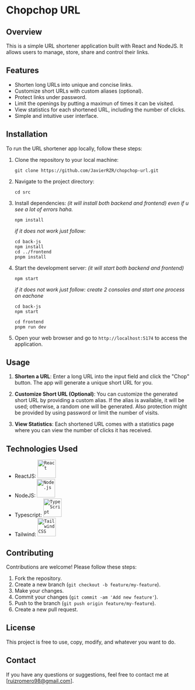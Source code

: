# Chopchop URL

## Overview

This is a simple URL shortener application built with React and NodeJS. It allows users to manage, store, share and control their links.

## Features

- Shorten long URLs into unique and concise links.
- Customize short URLs with custom aliases (optional).
- Protect links under password.
- Limit the openings by putting a maximun of times it can be visited.
- View statistics for each shortened URL, including the number of clicks.
- Simple and intuitive user interface.

## Installation

To run the URL shortener app locally, follow these steps:

1. Clone the repository to your local machine:

    ```
    git clone https://github.com/JavierRZR/chopchop-url.git
    ```

2. Navigate to the project directory:

    ```
    cd src
    ```

3. Install dependencies: *(it will install both backend and frontend) even if u see a lot of errors haha.*

    ```
    npm install
    ```

    *if it does not work just follow:*
    ```
    cd back-js
    npm install
    cd ../frontend
    pnpm install
    ```

4. Start the development server: *(it will start both backend and frontend)*

    ```
    npm start
    ```
    *if it does not work just follow: create 2 consoles and start one process on eachone*
    ```
    cd back-js
    npm start
    ```
    ```
    cd frontend
    pnpm run dev
    ```
    

5. Open your web browser and go to `http://localhost:5174` to access the application.

## Usage

1. **Shorten a URL**: Enter a long URL into the input field and click the "Chop" button. The app will generate a unique short URL for you.

2. **Customize Short URL (Optional)**: You can customize the generated short URL by providing a custom alias. If the alias is available, it will be used; otherwise, a random one will be generated. Also protection might be provided by using password or limit the number of visits.

3. **View Statistics**: Each shortened URL comes with a statistics page where you can view the number of clicks it has received.

## Technologies Used

- ReactJS: <code><img width="50" src="https://user-images.githubusercontent.com/25181517/183897015-94a058a6-b86e-4e42-a37f-bf92061753e5.png" alt="React" title="React"/></code>
- NodeJS: <code><img width="50" src="https://user-images.githubusercontent.com/25181517/183568594-85e280a7-0d7e-4d1a-9028-c8c2209e073c.png" alt="Node.js" title="Node.js"/></code>
- Typescript: <code><img width="50" src="https://user-images.githubusercontent.com/25181517/183890598-19a0ac2d-e88a-4005-a8df-1ee36782fde1.png" alt="TypeScript" title="TypeScript"/></code>
- Tailwind: <code><img width="50" src="https://user-images.githubusercontent.com/25181517/202896760-337261ed-ee92-4979-84c4-d4b829c7355d.png" alt="Tailwind CSS" title="Tailwind CSS"/></code>

## Contributing

Contributions are welcome! Please follow these steps:

1. Fork the repository.
2. Create a new branch (`git checkout -b feature/my-feature`).
3. Make your changes.
4. Commit your changes (`git commit -am 'Add new feature'`).
5. Push to the branch (`git push origin feature/my-feature`).
6. Create a new pull request.

## License

This project is free to use, copy, modify, and whatever you want to do.

## Contact

If you have any questions or suggestions, feel free to contact me at [ruizromero98@gmail.com].
